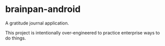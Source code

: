 # brainpan-android

A gratitude journal application.

This project is intentionally over-engineered to practice enterprise ways to do things. 
